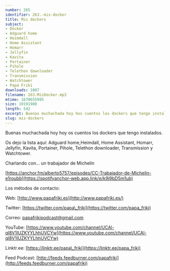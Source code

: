 ```yaml
---
number: 265
identifier: 263.-mis-docker
title: Mis dockers
subject:
- Docker
- Adguard home
- Heimdall
- Home Assistant
- Homarr
- Jellyfin
- Kavita
- Portainer
- Pihole
- Telethon downloader
- Transmission
- Watchtower
- Papá Friki
downloads: 1007
filename: 263.MisDocker.mp3
mtime: 1670655995
size: 10191980
length: 542
excerpt: Buenas muchachada hoy hos cuentos los dockers que tengo instalados
slug: mis-dockers
---
```

Buenas muchachada hoy hoy os cuentos los dockers que tengo instalados.

Os dejo la lista aquí: Adguard home,Heimdall, Home Assistant, Homarr, Jellyfin, Kavita, Portainer, Pihole, Telethon downloader, Transmission y Watchtower.

Charlando con... un trabajador de Michelin

[https://anchor.fm/alberto5757/episodes/CC-Trabajador-de-Michelin-e1roubb](https://spotifyanchor-web.app.link/e/k9j9bD5m1ub)

Los métodos de contacto:

Web: [http://www.papafriki.es](http://www.papafriki.es/)

Twitter: [https://twitter.com/papa\_friki](https://twitter.com/papa_friki)

Correo: [papafrikipodcast@gmail.com](https://archive.org/details/papafrikipodast@gmail.com)

YouTube: [https://www.youtube.com/channel/UCAl-ql8V1IUZKYYLhhUVCYw](https://www.youtube.com/channel/UCAl-ql8V1IUZKYYLhhUVCYw)

Linktr.ee: [https://linktr.ee/papa\_friki](https://linktr.ee/papa_friki)

Feed Podcast: [http://feeds.feedburner.com/papafriki](http://feeds.feedburner.com/papafriki)